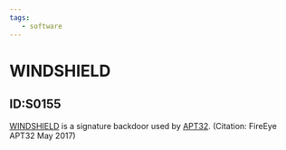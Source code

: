 ```yaml
---
tags:
   - software
---
```

# WINDSHIELD
## ID:S0155
[WINDSHIELD](/mitre/software/S0155) is a signature backdoor used by [APT32](/mitre/groups/G0050). (Citation: FireEye APT32 May 2017)
